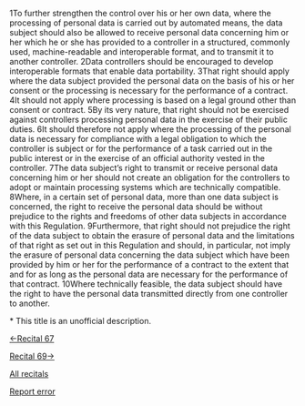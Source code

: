 
1To further strengthen the control over his or her own data, where the processing of personal data is carried out by automated means, the data subject should also be allowed to receive personal data concerning him or her which he or she has provided to a controller in a structured, commonly used, machine-readable and interoperable format, and to transmit it to another controller. 2Data controllers should be encouraged to develop interoperable formats that enable data portability. 3That right should apply where the data subject provided the personal data on the basis of his or her consent or the processing is necessary for the performance of a contract. 4It should not apply where processing is based on a legal ground other than consent or contract. 5By its very nature, that right should not be exercised against controllers processing personal data in the exercise of their public duties. 6It should therefore not apply where the processing of the personal data is necessary for compliance with a legal obligation to which the controller is subject or for the performance of a task carried out in the public interest or in the exercise of an official authority vested in the controller. 7The data subject’s right to transmit or receive personal data concerning him or her should not create an obligation for the controllers to adopt or maintain processing systems which are technically compatible. 8Where, in a certain set of personal data, more than one data subject is concerned, the right to receive the personal data should be without prejudice to the rights and freedoms of other data subjects in accordance with this Regulation. 9Furthermore, that right should not prejudice the right of the data subject to obtain the erasure of personal data and the limitations of that right as set out in this Regulation and should, in particular, not imply the erasure of personal data concerning the data subject which have been provided by him or her for the performance of a contract to the extent that and for as long as the personal data are necessary for the performance of that contract. 10Where technically feasible, the data subject should have the right to have the personal data transmitted directly from one controller to another.


\* This title is an unofficial description.




[←Recital 67](https://gdpr-info.eu/recitals/no-67/ "67 - Restriction of Processing")


[Recital 69→](https://gdpr-info.eu/recitals/no-69/ "69 - Right to Object")


[All recitals](https://gdpr-info.eu/recitals/)

[Report error](https://gdpr-info.eu/gf/?TB_iframe=true&height=306 "Your message")


